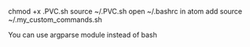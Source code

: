 chmod +x .PVC.sh
source ~/.PVC.sh
open ~/.bashrc in atom
add source ~/.my_custom_commands.sh


You can use argparse module instead of bash

